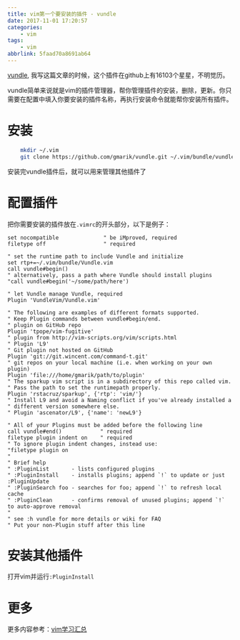 ```yaml
---
title: vim第一个要安装的插件 - vundle
date: 2017-11-01 17:20:57
categories:
    - vim
tags:
    - vim
abbrlink: 5faad70a8691ab64
---
```


[vundle](https://github.com/VundleVim/Vundle.vim), 我写这篇文章的时候，这个插件在github上有16103个星星，不明觉历。

vundle简单来说就是vim的插件管理器，帮你管理插件的安装，删除，更新。你只需要在配置中填入你要安装的插件名称，再执行安装命令就能帮你安装所有插件。

# 安装

```sh
    mkdir ~/.vim
    git clone https://github.com/gmarik/vundle.git ~/.vim/bundle/vundle
```

安装完vundle插件后，就可以用来管理其他插件了

# 配置插件

把你需要安装的插件放在`.vimrc`的开头部分，以下是例子：

```vim
set nocompatible              " be iMproved, required
filetype off                  " required

" set the runtime path to include Vundle and initialize
set rtp+=~/.vim/bundle/Vundle.vim
call vundle#begin()
" alternatively, pass a path where Vundle should install plugins
"call vundle#begin('~/some/path/here')

" let Vundle manage Vundle, required
Plugin 'VundleVim/Vundle.vim'

" The following are examples of different formats supported.
" Keep Plugin commands between vundle#begin/end.
" plugin on GitHub repo
Plugin 'tpope/vim-fugitive'
" plugin from http://vim-scripts.org/vim/scripts.html
" Plugin 'L9'
" Git plugin not hosted on GitHub
Plugin 'git://git.wincent.com/command-t.git'
" git repos on your local machine (i.e. when working on your own plugin)
Plugin 'file:///home/gmarik/path/to/plugin'
" The sparkup vim script is in a subdirectory of this repo called vim.
" Pass the path to set the runtimepath properly.
Plugin 'rstacruz/sparkup', {'rtp': 'vim/'}
" Install L9 and avoid a Naming conflict if you've already installed a
" different version somewhere else.
" Plugin 'ascenator/L9', {'name': 'newL9'}

" All of your Plugins must be added before the following line
call vundle#end()            " required
filetype plugin indent on    " required
" To ignore plugin indent changes, instead use:
"filetype plugin on
"
" Brief help
" :PluginList       - lists configured plugins
" :PluginInstall    - installs plugins; append `!` to update or just :PluginUpdate
" :PluginSearch foo - searches for foo; append `!` to refresh local cache
" :PluginClean      - confirms removal of unused plugins; append `!` to auto-approve removal
"
" see :h vundle for more details or wiki for FAQ
" Put your non-Plugin stuff after this line
```

# 安装其他插件 

打开vim并运行`:PluginInstall`

# 更多

更多内容参考：[vim学习汇总](http://blog.wangjinle.com/posts/9a88772f17a949d5.html)

